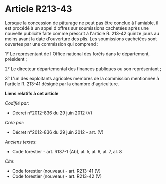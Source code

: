# Article R213-43

Lorsque la concession de pâturage ne peut pas être conclue à l'amiable, il est procédé à un appel d'offres sur soumissions
cachetées après une nouvelle publicité faite comme prescrit à l'article R. 213-42 quinze jours au moins avant la date
d'ouverture des plis. Les soumissions cachetées sont ouvertes par une commission qui comprend :

1° Le représentant de l'Office national des forêts dans le département, président ;

2° Le directeur départemental des finances publiques ou son représentant ;

3° L'un des exploitants agricoles membres de la commission mentionnée à l'article R. 213-41 désigné par la chambre
d'agriculture.

**Liens relatifs à cet article**

_Codifié par_:

  - Décret n°2012-836 du 29 juin 2012 (V)

_Créé par_:

  - Décret n°2012-836 du 29 juin 2012 - art. (V)

_Anciens textes_:

  - Code forestier - art. R137-1 (Ab), al. 5, al. 6, al. 7, al. 8

_Cite_:

  - Code forestier (nouveau) - art. R213-41 (V)
  - Code forestier (nouveau) - art. R213-42 (V)
